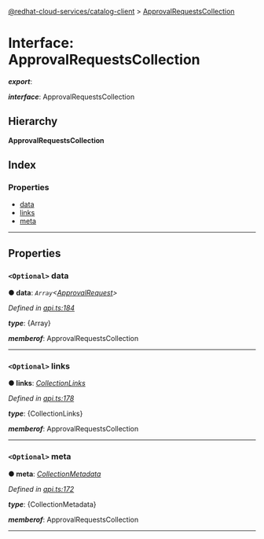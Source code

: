 [@redhat-cloud-services/catalog-client](../README.md) > [ApprovalRequestsCollection](../interfaces/approvalrequestscollection.md)

# Interface: ApprovalRequestsCollection

*__export__*: 

*__interface__*: ApprovalRequestsCollection

## Hierarchy

**ApprovalRequestsCollection**

## Index

### Properties

* [data](approvalrequestscollection.md#data)
* [links](approvalrequestscollection.md#links)
* [meta](approvalrequestscollection.md#meta)

---

## Properties

<a id="data"></a>

### `<Optional>` data

**● data**: *`Array`<[ApprovalRequest](../modules/approvalrequest.md)>*

*Defined in [api.ts:184](https://github.com/RedHatInsights/javascript-clients/blob/master/packages/catalog/api.ts#L184)*

*__type__*: {Array}

*__memberof__*: ApprovalRequestsCollection

___
<a id="links"></a>

### `<Optional>` links

**● links**: *[CollectionLinks](collectionlinks.md)*

*Defined in [api.ts:178](https://github.com/RedHatInsights/javascript-clients/blob/master/packages/catalog/api.ts#L178)*

*__type__*: {CollectionLinks}

*__memberof__*: ApprovalRequestsCollection

___
<a id="meta"></a>

### `<Optional>` meta

**● meta**: *[CollectionMetadata](collectionmetadata.md)*

*Defined in [api.ts:172](https://github.com/RedHatInsights/javascript-clients/blob/master/packages/catalog/api.ts#L172)*

*__type__*: {CollectionMetadata}

*__memberof__*: ApprovalRequestsCollection

___

